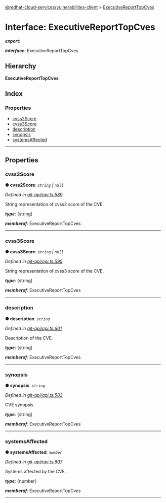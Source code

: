 [@redhat-cloud-services/vulnerabilities-client](../README.md) > [ExecutiveReportTopCves](../interfaces/executivereporttopcves.md)

# Interface: ExecutiveReportTopCves

*__export__*: 

*__interface__*: ExecutiveReportTopCves

## Hierarchy

**ExecutiveReportTopCves**

## Index

### Properties

* [cvss2Score](executivereporttopcves.md#cvss2score)
* [cvss3Score](executivereporttopcves.md#cvss3score)
* [description](executivereporttopcves.md#description)
* [synopsis](executivereporttopcves.md#synopsis)
* [systemsAffected](executivereporttopcves.md#systemsaffected)

---

## Properties

<a id="cvss2score"></a>

###  cvss2Score

**● cvss2Score**: *`string` \| `null`*

*Defined in [git-api/api.ts:589](https://github.com/RedHatInsights/javascript-clients/blob/master/packages/vulnerabilities/git-api/api.ts#L589)*

String representation of cvss2 score of the CVE.

*__type__*: {string}

*__memberof__*: ExecutiveReportTopCves

___
<a id="cvss3score"></a>

###  cvss3Score

**● cvss3Score**: *`string` \| `null`*

*Defined in [git-api/api.ts:595](https://github.com/RedHatInsights/javascript-clients/blob/master/packages/vulnerabilities/git-api/api.ts#L595)*

String representation of cvss3 score of the CVE.

*__type__*: {string}

*__memberof__*: ExecutiveReportTopCves

___
<a id="description"></a>

###  description

**● description**: *`string`*

*Defined in [git-api/api.ts:601](https://github.com/RedHatInsights/javascript-clients/blob/master/packages/vulnerabilities/git-api/api.ts#L601)*

Description of the CVE.

*__type__*: {string}

*__memberof__*: ExecutiveReportTopCves

___
<a id="synopsis"></a>

###  synopsis

**● synopsis**: *`string`*

*Defined in [git-api/api.ts:583](https://github.com/RedHatInsights/javascript-clients/blob/master/packages/vulnerabilities/git-api/api.ts#L583)*

CVE synopsis

*__type__*: {string}

*__memberof__*: ExecutiveReportTopCves

___
<a id="systemsaffected"></a>

###  systemsAffected

**● systemsAffected**: *`number`*

*Defined in [git-api/api.ts:607](https://github.com/RedHatInsights/javascript-clients/blob/master/packages/vulnerabilities/git-api/api.ts#L607)*

Systems affected by the CVE.

*__type__*: {number}

*__memberof__*: ExecutiveReportTopCves

___

